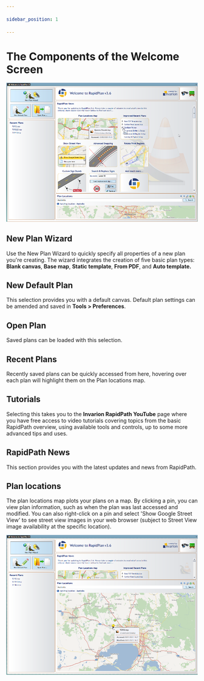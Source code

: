 ```yaml
---

sidebar_position: 1

---
```

# The Components of the Welcome Screen

![components](./assets/Components_of_the_Welcome_screen.png)

## New Plan Wizard

Use the New Plan Wizard to quickly specify all properties of a new plan you're creating. The wizard integrates the creation of five basic plan types: **Blank canvas**, **Base map**, **Static template**, **From PDF**, and **Auto template.**

## New Default Plan

This selection provides you with a default canvas. Default plan settings can be amended and saved in **Tools > Preferences**.

## Open Plan

Saved plans can be loaded with this selection.

## Recent Plans

Recently saved plans can be quickly accessed from here, hovering over each plan will highlight them on the Plan locations map.

## Tutorials

Selecting this takes you to the **Invarion RapidPath YouTube** page where you have free access to video tutorials covering topics from the basic RapidPath overview, using available tools and controls, up to some more advanced tips and uses.

## RapidPath News

This section provides you with the latest updates and news from RapidPath.

## Plan locations

The plan locations map plots your plans on a map. By clicking a pin, you can view plan information, such as when the plan was last accessed and modified. You can also right-click on a pin and select 'Show Google Street View' to see street view images in your web browser (subject to Street View image availability at the specific location).

![locations](./assets/Plan_locations.png)
